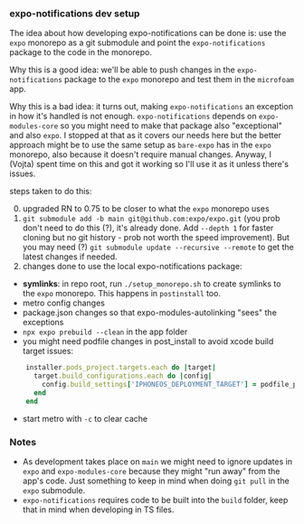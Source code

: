 ### expo-notifications dev setup

The idea about how developing expo-notifications can be done is: use the `expo` monorepo as a git submodule and point the `expo-notifications` package to the code in the monorepo.

Why this is a good idea: we'll be able to push changes in the `expo-notifications` package to the `expo` monorepo and test them in the `microfoam` app.

Why this is a bad idea: it turns out, making `expo-notifications` an exception in how it's handled is not enough. `expo-notifications` depends on `expo-modules-core` so you might need to make that package also "exceptional" and also `expo`. I stopped at that as it covers our needs here but the better approach might be to use the same setup as `bare-expo` has in the `expo` monorepo, also because it doesn't require manual changes. Anyway, I (Vojta) spent time on this and got it working so I'll use it as it unless there's issues.

steps taken to do this:

0. upgraded RN to 0.75 to be closer to what the `expo` monorepo uses
1. `git submodule add -b main git@github.com:expo/expo.git` (you prob don't need to do this (?), it's already done. Add `--depth 1` for faster cloning but no git history - prob not worth the speed improvement). But you may need (?) `git submodule update --recursive --remote` to get the latest changes if needed.
2. changes done to use the local expo-notifications package:
- **symlinks**: in repo root, run `./setup_monorepo.sh` to create symlinks to the `expo` monorepo. This happens in `postinstall` too.
- metro config changes
- package.json changes so that expo-modules-autolinking "sees" the exceptions
- `npx expo prebuild --clean` in the app folder
- you might need podfile changes in post_install to avoid xcode build target issues:
```ruby
    installer.pods_project.targets.each do |target|
      target.build_configurations.each do |config|
        config.build_settings['IPHONEOS_DEPLOYMENT_TARGET'] = podfile_properties['ios.deploymentTarget']
      end
    end
```
- start metro with `-c` to clear cache


### Notes
- As development takes place on `main` we might need to ignore updates in `expo` and `expo-modules-core` because they might "run away" from the app's code. Just something to keep in mind when doing `git pull` in the `expo` submodule.
- `expo-notifications` requires code to be built into the `build` folder, keep that in mind when developing in TS files. 
